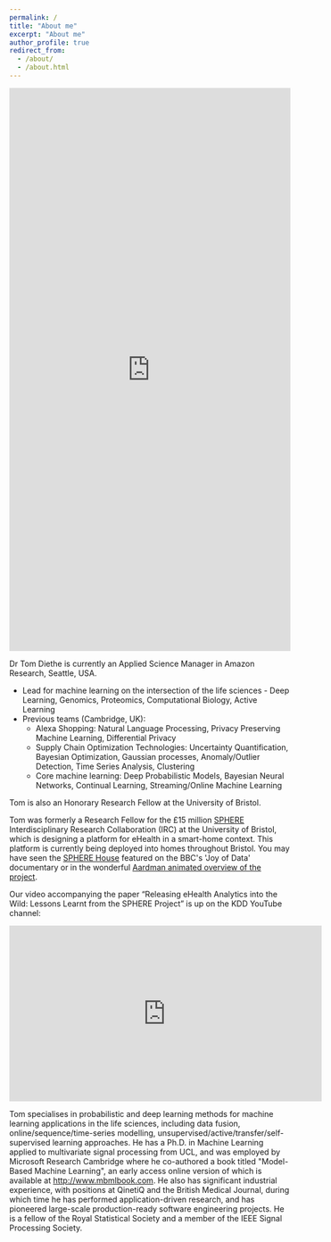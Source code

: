 ```yaml
---
permalink: /
title: "About me"
excerpt: "About me"
author_profile: true
redirect_from: 
  - /about/
  - /about.html
---
```


<!-- Tom Diethe was born in London, UK, in 1977. He received a B.Sc. in Experimental Psychology from the University of Bristol in 2000, then taking up an industrial research position at QinetiQ, where in 2004 he received the Future Systems Technology division “Star Award” for outstanding achievement. In 2005 he received an M.Sc. with distinction and best project award in Intelligent Systems, and then in 2010 received a Ph.D. in machine learning applied to multivariate signal processing, both from University College London. After two post-doctoral positions in the departments of Computer Science and Statistical Science at UCL, he has since worked for the British Medical Journal and Microsoft Research Cambridge, before taking up a position as a Research Fellow for the SPHERE IRC at the Department of Electrical Engineering of the University of Bristol. His current research interests include probabilistic machine learning, computational statistics, learning theory, and data fusion. -->

<iframe src="https://www.linkedin.com/embed/feed/update/urn:li:share:6923069099262541824" height="1009" width="504" frameborder="0" allowfullscreen="" title="Embedded post"></iframe>

Dr Tom Diethe is currently an Applied Science Manager in Amazon Research, Seattle, USA. 

* Lead for machine learning on the intersection of the life sciences - Deep Learning, Genomics, Proteomics, Computational Biology, Active Learning
* Previous teams (Cambridge, UK):
  * Alexa Shopping: Natural Language Processing, Privacy Preserving Machine Learning, Differential Privacy
  * Supply Chain Optimization Technologies: Uncertainty Quantification, Bayesian Optimization, Gaussian processes, Anomaly/Outlier Detection, Time Series Analysis, Clustering
  * Core machine learning: Deep Probabilistic Models, Bayesian Neural Networks, Continual Learning, Streaming/Online Machine Learning

Tom is also an Honorary Research Fellow at the University of Bristol.

Tom was formerly a Research Fellow for the £15 million [SPHERE](http://www.irc-sphere.ac.uk) Interdisciplinary Research Collaboration (IRC) at the University of Bristol, which is designing a platform for eHealth in a smart-home context. This platform is currently being deployed into homes throughout Bristol. You may have seen the [SPHERE House](http://theinstitute.ieee.org/technology-topics/smart-technology/the-sphere-house-can-monitor-its-residents-health) featured on the BBC's 'Joy of Data' documentary or in the wonderful [Aardman animated overview of the project](http://www.aardman.com/work/sphere-project/).

Our video accompanying the paper “Releasing eHealth Analytics into the Wild: Lessons Learnt from the SPHERE Project” is up on the KDD YouTube channel:

<iframe width="560" height="315" src="https://www.youtube.com/embed/AL-HrYnF574?rel=0" frameborder="0" allow="autoplay; encrypted-media" allowfullscreen></iframe>

Tom specialises in probabilistic and deep learning methods for machine learning applications in the life sciences, including data fusion, online/sequence/time-series modelling, unsupervised/active/transfer/self-supervised learning approaches. He has a Ph.D. in Machine Learning applied to multivariate signal processing from UCL, and was employed by Microsoft Research Cambridge where he co-authored a book titled "Model-Based Machine Learning", an early access online version of which is available at <http://www.mbmlbook.com>. He also has significant industrial experience, with positions at QinetiQ and the British Medical Journal, during which time he has performed application-driven research, and has pioneered large-scale production-ready software engineering projects. He is a fellow of the Royal Statistical Society and a member of the IEEE Signal Processing Society.